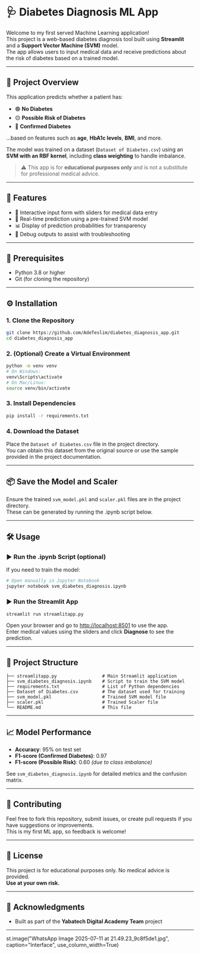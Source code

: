 
# 🩺 Diabetes Diagnosis ML App

Welcome to my first served Machine Learning application!  
This project is a web-based diabetes diagnosis tool built using **Streamlit** and a **Support Vector Machine (SVM)** model.  
The app allows users to input medical data and receive predictions about the risk of diabetes based on a trained model.

---

## 📌 Project Overview

This application predicts whether a patient has:

- 🟢 **No Diabetes**
- 🟡 **Possible Risk of Diabetes**
- 🔴 **Confirmed Diabetes**

...based on features such as **age**, **HbA1c levels**, **BMI**, and more.

The model was trained on a dataset (`Dataset of Diabetes.csv`) using an **SVM with an RBF kernel**, including **class weighting** to handle imbalance.

> ⚠️ This app is for **educational purposes only** and is not a substitute for professional medical advice.

---

## 🎯 Features

- 🔘 Interactive input form with sliders for medical data entry  
- 🤖 Real-time prediction using a pre-trained SVM model  
- 📊 Display of prediction probabilities for transparency  
- 🐞 Debug outputs to assist with troubleshooting  

---

## 🧰 Prerequisites

- Python 3.8 or higher  
- Git (for cloning the repository)

---

## ⚙️ Installation

### 1. Clone the Repository

```bash
git clone https://github.com/AdeTeslim/diabetes_diagnosis_app.git
cd diabetes_diagnosis_app
```

### 2. (Optional) Create a Virtual Environment

```bash
python -m venv venv
# On Windows:
venv\Scripts\activate
# On Mac/Linux:
source venv/bin/activate
```

### 3. Install Dependencies

```bash
pip install -r requirements.txt
```

### 4. Download the Dataset

Place the `Dataset of Diabetes.csv` file in the project directory.  
You can obtain this dataset from the original source or use the sample provided in the project documentation.

---

## 📦 Save the Model and Scaler

Ensure the trained `svm_model.pkl` and `scaler.pkl` files are in the project directory.  
These can be generated by running the .ipynb script below.

---

## 🛠️ Usage

### ▶️ Run the .ipynb Script (optional)

If you need to train the model:

```bash
# Open manually in Jupyter Notebook
jupyter notebook svm_diabetes_diagnosis.ipynb
```

### ▶️ Run the Streamlit App

```bash
streamlit run streamlitapp.py
```

Open your browser and go to [http://localhost:8501](http://localhost:8501) to use the app.  
Enter medical values using the sliders and click **Diagnose** to see the prediction.

---

## 📁 Project Structure

```
├── streamlitapp.py                 # Main Streamlit application
├── svm_diabetes_diagnosis.ipynb    # Script to train the SVM model
├── requirements.txt                # List of Python dependencies
├── Dataset of Diabetes.csv         # The dataset used for training
├── svm_model.pkl                   # Trained SVM model file
├── scaler.pkl                      # Trained Scaler file
└── README.md                       # This file
```

---

## 📈 Model Performance

- **Accuracy**: 95% on test set  
- **F1-score (Confirmed Diabetes)**: 0.97  
- **F1-score (Possible Risk)**: 0.60 *(due to class imbalance)*

See `svm_diabetes_diagnosis.ipynb` for detailed metrics and the confusion matrix.

---

## 🤝 Contributing

Feel free to fork this repository, submit issues, or create pull requests if you have suggestions or improvements.  
This is my first ML app, so feedback is welcome!

---

## 📜 License

This project is for educational purposes only. No medical advice is provided.  
**Use at your own risk.**

---

## 🙏 Acknowledgments

- Built as part of the **Yabatech Digital Academy Team** project

---

st.image("WhatsApp Image 2025-07-11 at 21.49.23_9c8f5de1.jpg", caption="Interface", use_column_width=True)

